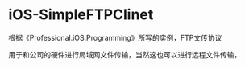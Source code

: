 # iOS-SimpleFTPClinet
根据《Professional.iOS.Programming》所写的实例，FTP文传协议

用于和公司的硬件进行局域网文件传输，当然这也可以进行远程文件传输，
